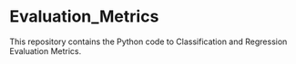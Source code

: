 # Evaluation_Metrics
This repository contains the Python code to Classification and Regression Evaluation Metrics. 
